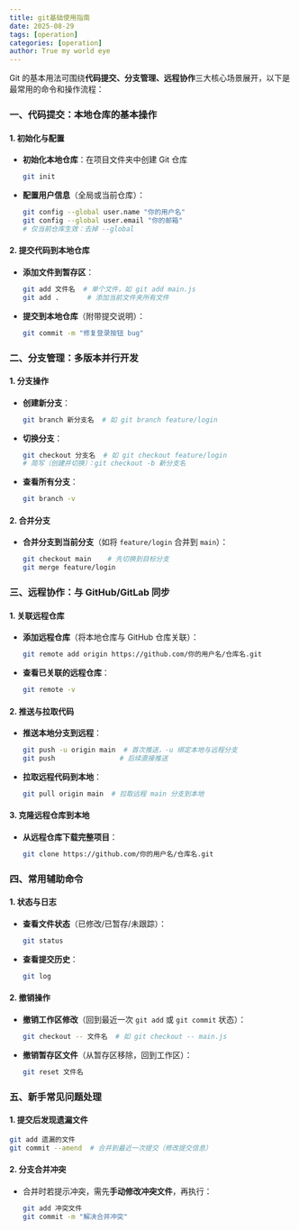 ```yaml
---
title: git基础使用指南
date: 2025-08-29
tags: [operation] 
categories: [operation]
author: True my world eye
---
```


Git 的基本用法可围绕**代码提交、分支管理、远程协作**三大核心场景展开，以下是最常用的命令和操作流程：


  ### 一、代码提交：本地仓库的基本操作  
  #### 1. 初始化与配置  
  - **初始化本地仓库**：在项目文件夹中创建 Git 仓库  
    ```bash
    git init
    ```
  - **配置用户信息**（全局或当前仓库）：  
    ```bash
    git config --global user.name "你的用户名"
    git config --global user.email "你的邮箱"
    # 仅当前仓库生效：去掉 --global
    ```


  #### 2. 提交代码到本地仓库  
  - **添加文件到暂存区**：  
    
    ```bash
    git add 文件名  # 单个文件，如 git add main.js
    git add .       # 添加当前文件夹所有文件
    ```
  - **提交到本地仓库**（附带提交说明）：  
    ```bash
    git commit -m "修复登录按钮 bug"
    ```


  ### 二、分支管理：多版本并行开发  
  #### 1. 分支操作  
  - **创建新分支**：  
    ```bash
    git branch 新分支名  # 如 git branch feature/login
    ```
  - **切换分支**：  
    ```bash
    git checkout 分支名  # 如 git checkout feature/login
    # 简写（创建并切换）：git checkout -b 新分支名
    ```
  - **查看所有分支**：  
    ```bash
    git branch -v
    ```


  #### 2. 合并分支  
  - **合并分支到当前分支**（如将 `feature/login` 合并到 `main`）：  
    ```bash
    git checkout main    # 先切换到目标分支
    git merge feature/login
    ```


  ### 三、远程协作：与 GitHub/GitLab 同步  
  #### 1. 关联远程仓库  
  - **添加远程仓库**（将本地仓库与 GitHub 仓库关联）：  
    ```bash
    git remote add origin https://github.com/你的用户名/仓库名.git
    ```
  - **查看已关联的远程仓库**：  
    ```bash
    git remote -v
    ```


  #### 2. 推送与拉取代码  
  - **推送本地分支到远程**：  
    ```bash
    git push -u origin main  # 首次推送，-u 绑定本地与远程分支
    git push                # 后续直接推送
    ```
  - **拉取远程代码到本地**：  
    ```bash
    git pull origin main  # 拉取远程 main 分支到本地
    ```


  #### 3. 克隆远程仓库到本地  
  - **从远程仓库下载完整项目**：  
    ```bash
    git clone https://github.com/你的用户名/仓库名.git
    ```


  ### 四、常用辅助命令  
  #### 1. 状态与日志  
  - **查看文件状态**（已修改/已暂存/未跟踪）：  
    ```bash
    git status
    ```
  - **查看提交历史**：  
    ```bash
    git log
    ```


  #### 2. 撤销操作  
  - **撤销工作区修改**（回到最近一次 `git add` 或 `git commit` 状态）：  
    ```bash
    git checkout -- 文件名  # 如 git checkout -- main.js
    ```
  - **撤销暂存区文件**（从暂存区移除，回到工作区）：  
    ```bash
    git reset 文件名
    ```


  ### 五、新手常见问题处理  
  #### 1. 提交后发现遗漏文件  
  ```bash
  git add 遗漏的文件
  git commit --amend  # 合并到最近一次提交（修改提交信息）
  ```

  #### 2. 分支合并冲突  
  - 合并时若提示冲突，需先**手动修改冲突文件**，再执行：  
    ```bash
    git add 冲突文件
    git commit -m "解决合并冲突"
    ```
